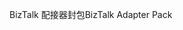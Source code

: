 <span data-ttu-id="75406-101">BizTalk 配接器封包</span><span class="sxs-lookup"><span data-stu-id="75406-101">BizTalk Adapter Pack</span></span>